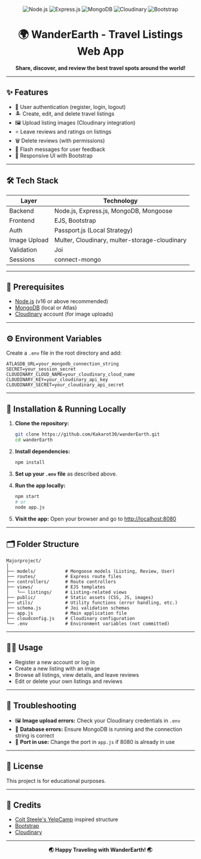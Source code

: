 <p align="center">
  <img src="https://img.shields.io/badge/Node.js-18.x-green?logo=node.js" alt="Node.js">
  <img src="https://img.shields.io/badge/Express.js-4.x-black?logo=express" alt="Express.js">
  <img src="https://img.shields.io/badge/MongoDB-6.x-brightgreen?logo=mongodb" alt="MongoDB">
  <img src="https://img.shields.io/badge/Cloudinary-Image-blue?logo=cloudinary" alt="Cloudinary">
  <img src="https://img.shields.io/badge/Bootstrap-5.x-purple?logo=bootstrap" alt="Bootstrap">
</p>

<h1 align="center">🌍 WanderEarth - Travel Listings Web App</h1>

<p align="center">
  <b>Share, discover, and review the best travel spots around the world!</b>
</p>

---

## ✨ Features

- 🔐 User authentication (register, login, logout)
- 🏝️ Create, edit, and delete travel listings
- 🖼️ Upload listing images (Cloudinary integration)
- ⭐ Leave reviews and ratings on listings
- 🗑️ Delete reviews (with permissions)
- 💬 Flash messages for user feedback
- 📱 Responsive UI with Bootstrap

---

## 🛠️ Tech Stack

| Layer        | Technology                                    |
| ------------ | --------------------------------------------- |
| Backend      | Node.js, Express.js, MongoDB, Mongoose        |
| Frontend     | EJS, Bootstrap                                |
| Auth         | Passport.js (Local Strategy)                  |
| Image Upload | Multer, Cloudinary, multer-storage-cloudinary |
| Validation   | Joi                                           |
| Sessions     | connect-mongo                                 |

---

## 🚦 Prerequisites

- [Node.js](https://nodejs.org/) (v16 or above recommended)
- [MongoDB](https://www.mongodb.com/) (local or Atlas)
- [Cloudinary](https://cloudinary.com/) account (for image uploads)

---

## ⚙️ Environment Variables

Create a `.env` file in the root directory and add:

```env
ATLASDB_URL=your_mongodb_connection_string
SECRET=your_session_secret
CLOUDINARY_CLOUD_NAME=your_cloudinary_cloud_name
CLOUDINARY_KEY=your_cloudinary_api_key
CLOUDINARY_SECRET=your_cloudinary_api_secret
```

---

## 🚀 Installation & Running Locally

1. **Clone the repository:**

   ```bash
   git clone https://github.com/Kakarot30/wanderEarth.git
   cd wanderEarth
   ```

2. **Install dependencies:**

   ```bash
   npm install
   ```

3. **Set up your `.env` file** as described above.

4. **Run the app locally:**

   ```bash
   npm start
   # or
   node app.js
   ```

5. **Visit the app:**
   Open your browser and go to [http://localhost:8080](http://localhost:8080)

---

## 🗂️ Folder Structure

```text
Majorproject/
│
├── models/           # Mongoose models (Listing, Review, User)
├── routes/           # Express route files
├── controllers/      # Route controllers
├── views/            # EJS templates
│   └── listings/     # Listing-related views
├── public/           # Static assets (CSS, JS, images)
├── utils/            # Utility functions (error handling, etc.)
├── schema.js         # Joi validation schemas
├── app.js            # Main application file
├── cloudconfig.js    # Cloudinary configuration
└── .env              # Environment variables (not committed)
```

---

## 🧑‍💻 Usage

- Register a new account or log in
- Create a new listing with an image
- Browse all listings, view details, and leave reviews
- Edit or delete your own listings and reviews

---

## 🛟 Troubleshooting

- 🖼️ **Image upload errors:** Check your Cloudinary credentials in `.env`
- 🍃 **Database errors:** Ensure MongoDB is running and the connection string is correct
- 🛑 **Port in use:** Change the port in `app.js` if 8080 is already in use

---

## 📄 License

This project is for educational purposes.

---

## 🙏 Credits

- [Colt Steele's YelpCamp](https://www.udemy.com/course/the-web-developer-bootcamp/) inspired structure
- [Bootstrap](https://getbootstrap.com/)
- [Cloudinary](https://cloudinary.com/)

---

<p align="center"><b>🌏 Happy Traveling with WanderEarth! 🌏</b></p>

